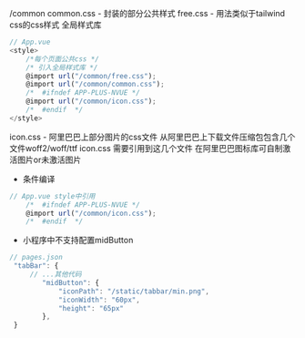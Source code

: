 /common
common.css - 封装的部分公共样式
free.css - 用法类似于tailwind css的css样式
全局样式库
```js
// App.vue
<style>
	/*每个页面公共css */
	/* 引入全局样式库 */
	@import url("/common/free.css");
	@import url("/common/common.css");
	/*  #ifndef APP-PLUS-NVUE */
	@import url("/common/icon.css");
	/*  #endif  */
</style>
```

icon.css - 阿里巴巴上部分图片的css文件
从阿里巴巴上下载文件压缩包包含几个文件woff2/woff/ttf
icon.css 需要引用到这几个文件
在阿里巴巴图标库可自制激活图片or未激活图片

* 条件编译
```js
// App.vue style中引用
	/*  #ifndef APP-PLUS-NVUE */
	@import url("/common/icon.css");
	/*  #endif  */

```

* 小程序中不支持配置midButton
```js
// pages.json
 "tabBar": {
	 // ...其他代码
		"midButton": {
			"iconPath": "/static/tabbar/min.png",
			"iconWidth": "60px",
			"height": "65px"
		},
 }

```
